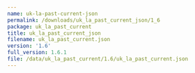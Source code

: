 ```yaml
---
name: uk-la-past-current-json
permalink: /downloads/uk_la_past_current_json/1_6
package: uk_la_past_current
title: uk_la_past_current_json
filename: uk_la_past_current.json
version: '1.6'
full_version: 1.6.1
file: /data/uk_la_past_current/1.6/uk_la_past_current.json
---
```

